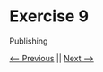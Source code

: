 # Exercise 9

Publishing

<!-- @import "[TOC]" {cmd="toc" depthFrom=2 depthTo=6 orderedList=true} -->

<!-- code_chunk_output -->



<!-- /code_chunk_output -->



[<-- Previous](../ex8/README.md) || [Next -->](../ex10/README.md)



<!-- 
See [Section Publishing in Notion/Nerdy Weeks - Day Four](https://www.notion.so/citylabberlin/Day-Four-Containers-2125261d11154233b5a0d77068c7192e#00aacdfbec674fc1b9c70835a60bf0d6) -->

